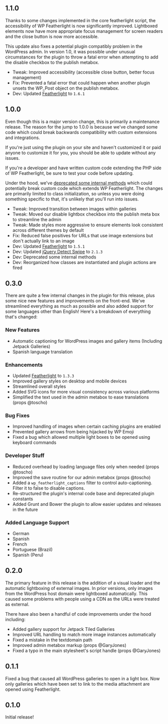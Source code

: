 ## 1.1.0
Thanks to some changes implemented in the core featherlight script, the accessibility of WP Featherlight is now significantly improved. Lightboxed elements now have more appropriate focus management for screen readers and the close button is now more accessible.

This update also fixes a potential plugin compatibly problem in the WordPress admin. In version 1.0, it was possible under unusual circumstances for the plugin to throw a fatal error when attempting to add the disable checkbox to the publish metabox.

- Tweak: Improved accessibility (accessible close button, better focus management)
- Fix: Prevented a fatal error that could happen when another plugin unsets the WP_Post object on the publish metabox.
- Dev: Updated [Featherlight](https://github.com/noelboss/featherlight/) to `1.6.1`

## 1.0.0
Even though this is a major version change, this is primarily a maintenance release. The reason for the jump to 1.0.0 is because we've changed some code which could break backwards compatibility with custom extensions and integrations.

If you're just using the plugin on your site and haven't customized it or paid anyone to customize it for you, you should be able to update without any issues.

If you're a developer and have written custom code extending the PHP side of WP Featherlight, be sure to test your code before updating.

Under the hood, we've [deprecated some internal methods](https://github.com/wpsitecare/wp-featherlight/search?utf8=%E2%9C%93&q=_deprecated_function) which could potentially break custom code which extends WP Featherlight. The changes are primarily limited to class initialization, so unless you were doing something specific to that, it's unlikely that you'll run into issues.

- Tweak: Improved transition between images within galleries
- Tweak: Moved our disable lightbox checkbox into the publish meta box to streamline the admin
- Tweak: Made styles more aggressive to ensure elements look consistent across different themes by default
- Fix: Reduced false positives for URLs that use image extensions but don't actually link to an image
- Dev: Updated [Featherlight](https://github.com/noelboss/featherlight/) to `1.5.1`
- Dev: Updated [jQuery Detect Swipe](http://github.com/marcandre/detect_swipe) to `2.1.3`
- Dev: Deprecated some internal methods
- Dev: Reorganized how classes are instantiated and plugin actions are fired

## 0.3.0

There are quite a few internal changes in the plugin for this release, plus some nice new features and improvements on the front-end. We've streamlined everything as much as possible and also added support for some languages other than English! Here's a breakdown of everything that's changed:

### New Features
- Automatic captioning for WordPress images and gallery items (Including Jetpack Galleries)
- Spanish language translation

### Enhancements
- Updated [Featherlight](https://github.com/noelboss/featherlight/) to `1.3.3`
- Improved gallery styles on desktop and mobile devices
- Streamlined overall styles
- Added SVG icons for more visual consistency across various platforms
- Simplified the text used in the admin metabox to ease translations (props @toscho)

### Bug Fixes
- Improved handling of images when certain caching plugins are enabled
- Prevented gallery arrows from being hijacked by WP Emoji
- Fixed a bug which allowed multiple light boxes to be opened using keyboard commands

### Developer Stuff
- Reduced overhead by loading language files only when needed (props @toscho)
- Improved the save routine for our admin metabox (props @toscho)
- Added a `wp_featherlight_captions` filter to control auto-captioning. Filter it to false to disable captions.
- Re-structured the plugin's internal code base and deprecated plugin constants
- Added Grunt and Bower the plugin to allow easier updates and releases in the future

### Added Language Support
- German
- Spanish
- French
- Portuguese (Brazil)
- Spanish (Peru)

## 0.2.0

The primary feature in this release is the addition of a visual loader and the automatic lightboxing of external images. In prior versions, only images from the WordPress host domain were lightboxed automatically. This caused some problems with people using a CDN as the URLs were treated as external.

There have also been a handful of code improvements under the hood including:

- Added gallery support for Jetpack Tiled Galleries
- Improved URL handling to match more image instances automatically
- Fixed a mistake in the textdomain path
- Improved admin metabox markup (props @GaryJones)
- Fixed a typo in the main stylesheet's script handle (props @GaryJones)

## 0.1.1

Fixed a bug that caused all WordPress galleries to open in a light box. Now only galleries which have been set to link to the media attachment are opened using Featherlight.

## 0.1.0

Initial release!
